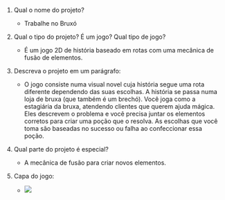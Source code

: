 1. Qual o nome do projeto?
    - Trabalhe no Bruxó

2. Qual o tipo do projeto? É um jogo? Qual tipo de jogo?
    - É um jogo 2D de história baseado em rotas com uma mecânica de fusão de elementos.

3. Descreva o projeto em um parágrafo:
    - O jogo consiste numa visual novel cuja história segue uma rota diferente dependendo das suas escolhas. A história se passa numa loja de bruxa (que também é um brechó). Você joga como a estagiária da bruxa, atendendo clientes que querem ajuda mágica. Eles descrevem o problema e você precisa juntar os elementos corretos para criar uma poção que o resolva. As escolhas que você toma são baseadas no sucesso ou falha ao confeccionar essa poção.

4. Qual parte do projeto é especial?
    - A mecânica de fusão para criar novos elementos.

5. Capa do jogo:
    - ![](img/menu.jpg)
